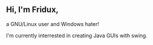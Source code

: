 ## Hi, I'm Fridux,
a GNU/Linux user and Windows hater!

I'm currently interrested in creating Java GUIs with swing.
